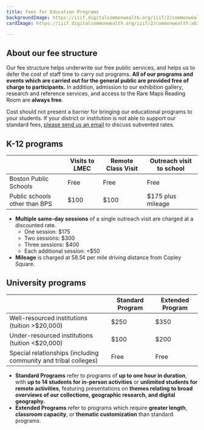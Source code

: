 ```yaml
---
title: Fees for Education Programs
backgroundImage: https://iiif.digitalcommonwealth.org/iiif/2/commonwealth:3f463248b/2539,2014,3647,1198/,1200/0/default.jpg
cardImage: https://iiif.digitalcommonwealth.org/iiif/2/commonwealth:x633f9536/5059,2047,4782,3064/400,/0/default.jpg

---
```

## About our fee structure

Our fee structure helps underwrite our free public services, and helps us to defer the cost of staff time to carry out programs. **All of our programs and events which are carried out for the general public are provided free of charge to participants.** In addition, admission to our exhibition gallery, research and reference services, and access to the Rare Maps Reading Room are **always free**.

Cost should not present a barrier for bringing our educational programs to your students. If your district or institution is not able to support our standard fees, [please send us an email](mailto:info@leventhalmap.org) to discuss subvented rates.

## K-12 programs

|  | Visits to LMEC | Remote Class Visit | Outreach visit to school |
| --- | --- | --- | --- |
| Boston Public Schools | Free | Free | Free |
| Public schools other than BPS | $100 | $100 | $175 plus mileage |

* **Multiple same-day sessions** of a single outreach visit are charged at a discounted rate.
  * One session: $175
  * Two sessions: $300
  * Three sessions: $400
  * Each additional session: +$50
* **Mileage** is charged at 58.5¢ per mile driving distance from Copley Square.

## University programs

|  | Standard Program | Extended Program |
| --- | --- | --- |
| Well-resourced institutions (tuition >$20,000) | $250 | $350 |
| Under-resourced institutions (tuition <$20,000) | $100 | $200 |
| Special relationships (including community and tribal colleges) | Free | Free |

* **Standard Programs** refer to programs of **up to one hour in duration**, with **up to 14 students for in-person activities** or **unlimited students for remote activities**, featuring presentations on **themes relating to broad overviews of our collections, geographic research, and digital geography.**
* **Extended Programs** refer to programs which require **greater length**, **classroom capacity**, or **thematic customization** than standard programs.